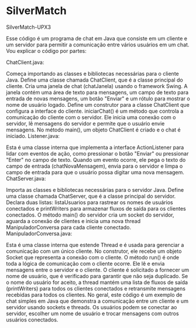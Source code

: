 # SilverMatch
SilverMatch-UPX3

Esse código é um programa de chat em Java que consiste em um cliente e um servidor para permitir a comunicação entre vários usuários em um chat. Vou explicar o código por partes:

ChatClient.java:

Começa importando as classes e bibliotecas necessárias para o cliente Java.
Define uma classe chamada ChatClient, que é a classe principal do cliente.
Cria uma janela de chat (chatJanela) usando o framework Swing. A janela contém uma área de texto para mensagens, um campo de texto para entrada de novas mensagens, um botão "Enviar" e um rótulo para mostrar o nome de usuário logado.
Define um construtor para a classe ChatClient que configura a interface do cliente.
iniciarChat() é um método que controla a comunicação do cliente com o servidor. Ele inicia uma conexão com o servidor, lê mensagens do servidor e permite que o usuário envie mensagens.
No método main(), um objeto ChatClient é criado e o chat é iniciado.
Listener.java:

Esta é uma classe interna que implementa a interface ActionListener para lidar com eventos de ação, como pressionar o botão "Enviar" ou pressionar "Enter" no campo de texto.
Quando um evento ocorre, ele pega o texto do campo de entrada (chatNovaMensagem), envia para o servidor e limpa o campo de entrada para que o usuário possa digitar uma nova mensagem.
ChatServer.java:

Importa as classes e bibliotecas necessárias para o servidor Java.
Define uma classe chamada ChatServer, que é a classe principal do servidor.
Declara duas listas: listaUsuarios para rastrear os nomes de usuários conectados e printWriters para armazenar fluxos de saída para os clientes conectados.
O método main() do servidor cria um socket do servidor, aguarda a conexão de clientes e inicia uma nova thread ManipuladorConversa para cada cliente conectado.
ManipuladorConversa.java:

Esta é uma classe interna que estende Thread e é usada para gerenciar a comunicação com um único cliente.
No construtor, ele recebe um objeto Socket que representa a conexão com o cliente.
O método run() é onde toda a lógica de comunicação com o cliente ocorre. Ele lê e envia mensagens entre o servidor e o cliente. O cliente é solicitado a fornecer um nome de usuário, que é verificado para garantir que não seja duplicado.
Se o nome do usuário for aceito, a thread mantém uma lista de fluxos de saída (printWriters) para todos os clientes conectados e retransmite mensagens recebidas para todos os clientes.
No geral, este código é um exemplo de chat simples em Java que demonstra a comunicação entre um cliente e um servidor usando sockets e threads. Os usuários podem se conectar ao servidor, escolher um nome de usuário e trocar mensagens com outros usuários conectados.
